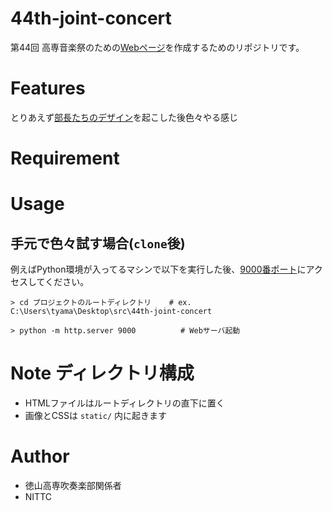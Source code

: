 # 44th-joint-concert

第44回 高専音楽祭のための[Webページ](https://nittc-winds.github.io/44th-joint-concert/)を作成するためのリポジトリです。

 

# Features
とりあえず[部長たちのデザイン](https://github.com/nittc-winds/44th-joint-concert/tree/main/src)を起こした後色々やる感じ
 
# Requirement

 
 
# Usage
## 手元で色々試す場合(`clone`後)

例えばPython環境が入ってるマシンで以下を実行した後、[9000番ポート](http://localhost:9000/)にアクセスしてください。


```
> cd プロジェクトのルートディレクトリ    # ex. C:\Users\tyama\Desktop\src\44th-joint-concert

> python -m http.server 9000          # Webサーバ起動
```



# Note ディレクトリ構成

- HTMLファイルはルートディレクトリの直下に置く
- 画像とCSSは `static/` 内に起きます


# Author
 
 
* 徳山高専吹奏楽部関係者
* NITTC
 
